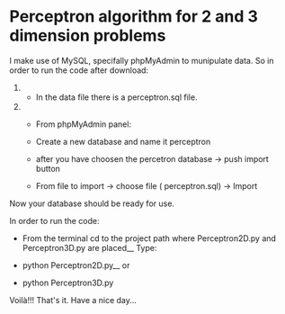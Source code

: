 ﻿# Perceptron algorithm for 2 and 3 dimension problems
 I make use of MySQL, specifally phpMyAdmin to munipulate data. So in order to run the code after download:
    
   1. - In the data file there is a perceptron.sql file. 
   2. - From phpMyAdmin panel:
      - Create a new database and name it perceptron
      
      - after you have choosen the percetron database -> push import button
      - From file to import -> choose file ( perceptron.sql) -> Import
 
 Now your database should be ready for use.
 
 In order to run the code: 
   - From the terminal cd to the project path where Perceptron2D.py and Perceptron3D.py are placed__
   Type:
   
   - python Perceptron2D.py__
     or
   - python Perceptron3D.py
   
   Voilà!!! That's it.
   Have a nice day...
   
